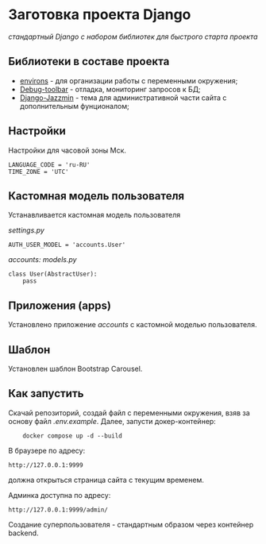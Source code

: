 # Заготовка проекта Django

*стандартный Django с набором библиотек для быстрого старта проекта*


## Библиотеки в составе проекта

- [environs](https://pypi.org/project/environs/) - для организации работы с переменными окружения;
- [Debug-toolbar](https://pypi.org/project/django-debug-toolbar/) - отладка, мониторинг запросов к БД; 
- [Django-Jazzmin](https://django-jazzmin.readthedocs.io/) - тема для административной части сайта с дополнительным фунционалом;

## Настройки
Настройки для часовой зоны Мск.

    LANGUAGE_CODE = 'ru-RU'
    TIME_ZONE = 'UTC'

## Кастомная модель пользователя

Устанавливается кастомная модель пользователя

*settings.py*

    AUTH_USER_MODEL = 'accounts.User'

*accounts: models.py*

    class User(AbstractUser):
        pass

## Приложения (apps)

Установлено приложение *accounts* с кастомной моделью пользователя.

## Шаблон

Установлен шаблон Bootstrap Carousel.

## Как запустить

Скачай репозиторий, создай файл с переменными окружения, взяв за основу файл *.env.example*. Далее, запусти докер-контейнер:
```
    docker compose up -d --build
```

В браузере по адресу:
```
http://127.0.0.1:9999
```
должна открыться страница сайта с текущим временем.

Админка доступна по адресу:
```
http://127.0.0.1:9999/admin/
```
Создание суперпользователя - стандартным образом через контейнер backend.

